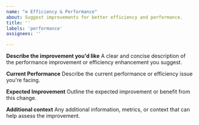 ```yaml
---
name: "⚙️ Efficiency & Performance"
about: Suggest improvements for better efficiency and performance.
title: ''
labels: 'performance'
assignees: ''

---
```


**Describe the improvement you'd like**
A clear and concise description of the performance improvement or efficiency enhancement you suggest.

**Current Performance**
Describe the current performance or efficiency issue you're facing.

**Expected Improvement**
Outline the expected improvement or benefit from this change.

**Additional context**
Any additional information, metrics, or context that can help assess the improvement.